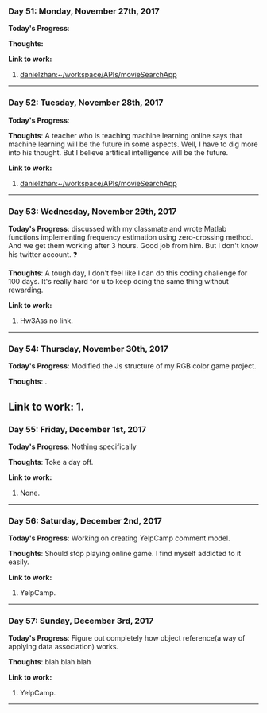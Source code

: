 ### Day 51: Monday, November 27th, 2017

**Today's Progress**: 

**Thoughts:** 

**Link to work:** 
1. [danielzhan:~/workspace/APIs/movieSearchApp](https://ide.c9.io/danielzhan/the-matrix)
---

### Day 52: Tuesday, November 28th, 2017

**Today's Progress**: 

**Thoughts**: A teacher who is teaching machine learning online says that machine learning will be the future in some aspects. Well, I have to dig more into his thought. But I believe artifical intelligence will be the future. 

**Link to work:** 
1. [danielzhan:~/workspace/APIs/movieSearchApp](https://ide.c9.io/danielzhan/the-matrix)
---

### Day 53: Wednesday, November 29th, 2017

**Today's Progress**: discussed with my classmate and wrote Matlab functions implementing frequency estimation using zero-crossing method. And we get them working after 3 hours. Good job from him. But I don't know his twitter account. ❓

**Thoughts**: A tough day, I don't feel like I can do this coding challenge for 100 days. It's really hard for u to keep doing the same thing without rewarding.

**Link to work:** 
1. Hw3Ass no link.
---

### Day 54: Thursday, November 30th, 2017

**Today's Progress**: Modified the Js structure of my RGB color game project.

**Thoughts**: .

**Link to work:** 
1. 
---

### Day 55: Friday, December 1st, 2017

**Today's Progress**: Nothing specifically

**Thoughts**: Toke a day off.

**Link to work:** 
1. None.
---

### Day 56: Saturday, December 2nd, 2017

**Today's Progress**: Working on creating YelpCamp comment model.

**Thoughts**: Should stop playing online game. I find myself addicted to it easily.

**Link to work:** 
1. YelpCamp.
---

### Day 57: Sunday, December 3rd, 2017

**Today's Progress**: Figure out completely how object reference(a way of applying data association) works.

**Thoughts**: blah blah blah

**Link to work:** 
1. YelpCamp.
---
